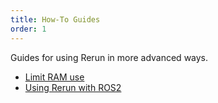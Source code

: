 ```yaml
---
title: How-To Guides
order: 1
---
```


Guides for using Rerun in more advanced ways.
 - [Limit RAM use](howto/bound-ram.md)
 - [Using Rerun with ROS2](howto/ros2-nav-turtlebot.md)
